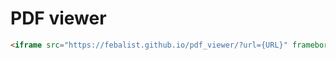 # PDF viewer

```html
<iframe src="https://febalist.github.io/pdf_viewer/?url={URL}" frameborder="0"></iframe>
```

